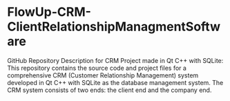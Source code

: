 # FlowUp-CRM-ClientRelationshipManagmentSoftware
GitHub Repository Description for CRM Project made in Qt C++ with SQLite:  This repository contains the source code and project files for a comprehensive CRM (Customer Relationship Management) system developed in Qt C++ with SQLite as the database management system. The CRM system consists of two ends: the client end and the company end.
